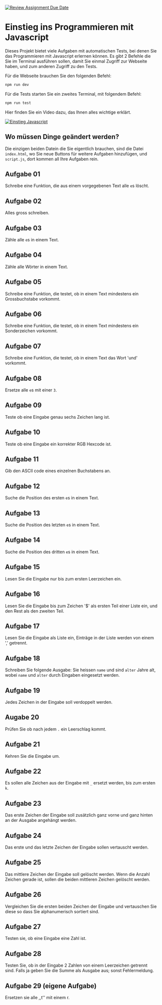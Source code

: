 [![Review Assignment Due Date](https://classroom.github.com/assets/deadline-readme-button-22041afd0340ce965d47ae6ef1cefeee28c7c493a6346c4f15d667ab976d596c.svg)](https://classroom.github.com/a/SYYUWTQg)

# Einstieg ins Programmieren mit Javascript

Dieses Projekt bietet viele Aufgaben mit automatischen Tests, bei denen Sie das
Programmieren mit Javascript erlernen können. Es gibt 2 Befehle die Sie im
Terminal ausführen sollen, damit Sie einmal Zugriff zur Webseite haben, und zum
anderen Zugriff zu den Tests.

Für die Webseite brauchen Sie den folgenden Befehl:

```bash
npm run dev
```

Für die Tests starten Sie ein zweites Terminal, mit folgendem Befehl:

```bash
npm run test
```

Hier finden Sie ein Video dazu, das Ihnen alles wichtige erklärt.

[![Einstieg Javascript](https://img.youtube.com/vi/1Aux3HgbUkc/0.jpg)](https://youtu.be/1Aux3HgbUkc)

## Wo müssen Dinge geändert werden?

Die einzigen beiden Datein die Sie eigentlich brauchen, sind die Datei
`index.html`, wo Sie neue Buttons für weitere Aufgaben hinzufügen, und
`script.js`, dort kommen all Ihre Aufgaben rein.

## Aufgabe 01

Schreibe eine Funktion, die aus einem vorgegebenen Text alle `e`s löscht.

## Aufgabe 02

Alles gross schreiben.

## Aufgabe 03

Zähle alle `e`s in einem Text.

## Aufgabe 04

Zähle alle Wörter in einem Text.

## Aufgabe 05

Schreibe eine Funktion, die testet, ob in einem Text mindestens ein
Grossbuchstabe vorkommt.

## Aufgabe 06

Schreibe eine Funktion, die testet, ob in einem Text mindestens ein
Sonderzeichen vorkommt.

## Aufgabe 07

Schreibe eine Funktion, die testet, ob in einem Text das Wort 'und' vorkommt.

## Aufgabe 08

Ersetze alle `e`s mit einer `3`.

## Aufgabe 09

Teste ob eine Eingabe genau sechs Zeichen lang ist.

## Aufgabe 10

Teste ob eine Eingabe ein korrekter RGB Hexcode ist.

## Aufgabe 11

Gib den ASCII code eines einzelnen Buchstabens an.

## Aufgabe 12

Suche die Position des ersten `e`s in einem Text.

## Aufgabe 13

Suche die Position des letzten `e`s in einem Text.

## Aufgabe 14

Suche die Position des dritten `e`s in einem Text.

## Aufgabe 15

Lesen Sie die Eingabe nur bis zum ersten Leerzeichen ein.

## Aufgabe 16

Lesen Sie die Eingabe bis zum Zeichen '$' als ersten Teil einer Liste ein, und
den Rest als den zweiten Teil.

## Aufgabe 17

Lesen Sie die Eingabe als Liste ein, Einträge in der Liste werden von einem ','
getrennt.

## Aufgabe 18

Schreiben Sie folgende Ausgabe: Sie heissen `name` und sind `alter` Jahre alt,
wobei `name` und `alter` durch Eingaben eingesetzt werden.

## Aufgabe 19

Jedes Zeichen in der Eingabe soll verdoppelt werden.

## Augabe 20

Prüfen Sie ob nach jedem `.` ein Leerschlag kommt.

## Aufgabe 21

Kehren Sie die Eingabe um.

## Aufgabe 22

Es sollen alle Zeichen aus der Eingabe mit `_` ersetzt werden, bis zum ersten
`k`.

## Aufgabe 23

Das erste Zeichen der Eingabe soll zusätzlich ganz vorne und ganz hinten an der
Ausgabe angehängt werden.

## Aufgabe 24

Das erste und das letzte Zeichen der Eingabe sollen vertauscht werden.

## Aufgabe 25

Das mittlere Zeichen der Eingabe soll gelöscht werden. Wenn die Anzahl Zeichen
gerade ist, sollen die beiden mittleren Zeichen gelöscht werden.

## Aufgabe 26

Vergleichen Sie die ersten beiden Zeichen der Eingabe und vertauschen Sie diese
so dass Sie alphanumerisch sortiert sind.

## Aufgabe 27

Testen sie, ob eine Eingabe eine Zahl ist.

## Aufgabe 28

Testen Sie, ob in der Eingabe 2 Zahlen von einem Leerzeichen getrennt sind.
Falls ja geben Sie die Summe als Ausgabe aus; sonst Fehlermeldung.

## Aufgabe 29 (eigene Aufgabe)

Ersetzen sie alle ,,t'' mit einem r.
